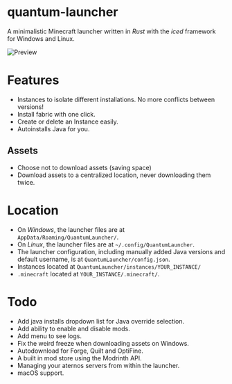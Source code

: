 # quantum-launcher
A minimalistic Minecraft launcher written in *Rust* with the *iced* framework for Windows and Linux.

![Preview](quantum_launcher.png)

# Features
- Instances to isolate different installations. No more conflicts between versions!
- Install fabric with one click.
- Create or delete an Instance easily.
- Autoinstalls Java for you.
## Assets
- Choose not to download assets (saving space)
- Download assets to a centralized location, never downloading them twice.

# Location
- On *Windows*, the launcher files are at `AppData/Roaming/QuantumLauncher/`.
- On *Linux*, the launcher files are at `~/.config/QuantumLauncher`.
- The launcher configuration, including manually added Java versions and default username, is at `QuantumLauncher/config.json`.
- Instances located at `QuantumLauncher/instances/YOUR_INSTANCE/`
- `.minecraft` located at `YOUR_INSTANCE/.minecraft/`.

# Todo
- Add java installs dropdown list for Java override selection.
- Add ability to enable and disable mods.
- Add menu to see logs.
- Fix the weird freeze when downloading assets on Windows.
- Autodownload for Forge, Quilt and OptiFine.
- A built in mod store using the Modrinth API.
- Managing your aternos servers from within the launcher.
- macOS support.
